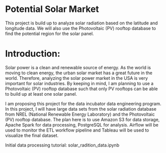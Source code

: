 # Potential Solar Market
This project is build up to analyze solar radiation based on the latitude and longitude data. We will also use the Photovoltaic (PV) rooftop database to find the potential region for the solar panel.

# Introduction: 
Solar power is a clean and  renewable source of energy. As the world is moving to clean energy, the urban solar market has a great future in the world.
Therefore, analyzing the solar power market in the USA is very important for solar industries. By keeping in mind, I am planning to use a  Photovoltaic (PV) rooftop database such that only PV rooftops can be able to build up at least one solar panel.


I am proposing this project for the data incubator data engineering program. In this project, I will have large data sets from the solar radiation database from NREL (National Renewable Energy Laboratory) and the Photovoltaic (PV) rooftop database. The plan here is to use Amazon S3 for data storage, Apache Spark for data processing, PostgreSQL for analysis.  Airflow will be used to monitor the ETL workflow pipeline and Tableau will be used to visualize the final dataset.


Initial data processing tutorial: solar_radition_data.ipynb
